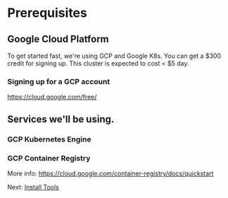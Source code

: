 # Prerequisites

## Google Cloud Platform

To get started fast, we're using GCP and Google K8s.  You can get a $300 credit for signing up.  This cluster is expected to cost < $5 day.

### Signing up for a GCP account

https://cloud.google.com/free/

## Services we'll be using.

### GCP Kubernetes Engine

### GCP Container Registry

More info: 
https://cloud.google.com/container-registry/docs/quickstart

Next: [Install Tools](02-install-tools.md)
